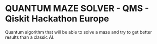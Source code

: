 # QUANTUM MAZE SOLVER - QMS - Qiskit Hackathon Europe
Quantum algorithm that will be able to solve a maze and try to get better results than a classic AI.
